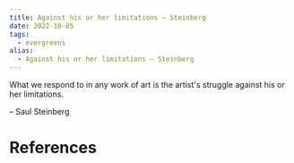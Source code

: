 ```yaml
---
title: Against his or her limitations — Steinberg
date: 2022-10-05
tags:
  - evergreens
alias:
  - Against his or her limitations — Steinberg
---
```

What we respond to in any work of art is the artist's struggle against his or her limitations.

– Saul Steinberg

# References